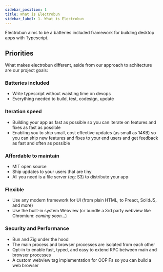 ```yaml
---
sidebar_position: 1
title: What is Electrobun
sidebar_label: 1. What is Electrobun
---
```


Electrobun aims to be a batteries included framework for building desktop apps with Typescript.

## Priorities

What makes electrobun different, aside from our approach to achitecture are our project goals:

### Batteries included

- Write typescript without waisting time on devops
- Everything needed to build, test, codesign, update

### Iteration speed

- Building your app as fast as possible so you can iterate on features and fixes as fast as possible
- Enabling you to ship small, cost effective updates (as small as 14KB) so you can ship new features and fixes to your end users and get feedback as fast and often as possible

### Affordable to maintain

- MIT open source
- Ship updates to your users that are tiny
- All you need is a file server (eg: S3) to distribute your app

### Flexible

- Use any modern framework for UI (from plain HTML, to Preact, SolidJS, and more)
- Use the built-in system Webview (or bundle a 3rd party webview like Chromium: _coming soon..._)

### Security and Performance

- Bun and Zig under the hood
- The main process and browser processes are isolated from each other
- Opt-in to enable fast, typed, and easy to extend RPC between main and browser processes
- A custom webview tag implementation for OOPIFs so you can build a web browser
